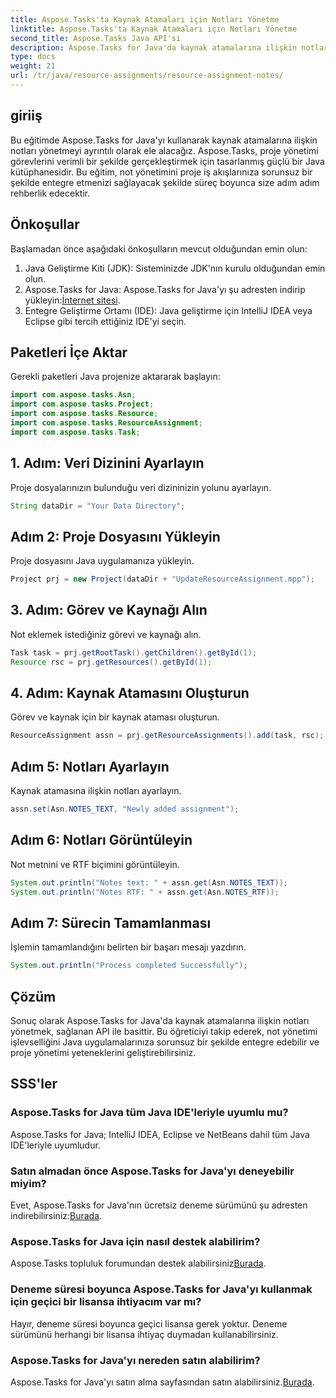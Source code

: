 ```yaml
---
title: Aspose.Tasks'ta Kaynak Atamaları için Notları Yönetme
linktitle: Aspose.Tasks'ta Kaynak Atamaları için Notları Yönetme
second_title: Aspose.Tasks Java API'si
description: Aspose.Tasks for Java'da kaynak atamalarına ilişkin notları nasıl yöneteceğinizi öğrenin. Kusursuz entegrasyon için adım adım eğitim.
type: docs
weight: 21
url: /tr/java/resource-assignments/resource-assignment-notes/
---
```

## giriiş
Bu eğitimde Aspose.Tasks for Java'yı kullanarak kaynak atamalarına ilişkin notları yönetmeyi ayrıntılı olarak ele alacağız. Aspose.Tasks, proje yönetimi görevlerini verimli bir şekilde gerçekleştirmek için tasarlanmış güçlü bir Java kütüphanesidir. Bu eğitim, not yönetimini proje iş akışlarınıza sorunsuz bir şekilde entegre etmenizi sağlayacak şekilde süreç boyunca size adım adım rehberlik edecektir.
## Önkoşullar
Başlamadan önce aşağıdaki önkoşulların mevcut olduğundan emin olun:
1. Java Geliştirme Kiti (JDK): Sisteminizde JDK'nın kurulu olduğundan emin olun.
2.  Aspose.Tasks for Java: Aspose.Tasks for Java'yı şu adresten indirip yükleyin:[İnternet sitesi](https://releases.aspose.com/tasks/java/).
3. Entegre Geliştirme Ortamı (IDE): Java geliştirme için IntelliJ IDEA veya Eclipse gibi tercih ettiğiniz IDE'yi seçin.

## Paketleri İçe Aktar
Gerekli paketleri Java projenize aktararak başlayın:
```java
import com.aspose.tasks.Asn;
import com.aspose.tasks.Project;
import com.aspose.tasks.Resource;
import com.aspose.tasks.ResourceAssignment;
import com.aspose.tasks.Task;
```

## 1. Adım: Veri Dizinini Ayarlayın
Proje dosyalarınızın bulunduğu veri dizininizin yolunu ayarlayın.
```java
String dataDir = "Your Data Directory";
```
## Adım 2: Proje Dosyasını Yükleyin
Proje dosyasını Java uygulamanıza yükleyin.
```java
Project prj = new Project(dataDir + "UpdateResourceAssignment.mpp");
```
## 3. Adım: Görev ve Kaynağı Alın
Not eklemek istediğiniz görevi ve kaynağı alın.
```java
Task task = prj.getRootTask().getChildren().getById(1);
Resource rsc = prj.getResources().getById(1);
```
## 4. Adım: Kaynak Atamasını Oluşturun
Görev ve kaynak için bir kaynak ataması oluşturun.
```java
ResourceAssignment assn = prj.getResourceAssignments().add(task, rsc);
```
## Adım 5: Notları Ayarlayın
Kaynak atamasına ilişkin notları ayarlayın.
```java
assn.set(Asn.NOTES_TEXT, "Newly added assignment");
```
## Adım 6: Notları Görüntüleyin
Not metnini ve RTF biçimini görüntüleyin.
```java
System.out.println("Notes text: " + assn.get(Asn.NOTES_TEXT));
System.out.println("Notes RTF: " + assn.get(Asn.NOTES_RTF));
```
## Adım 7: Sürecin Tamamlanması
İşlemin tamamlandığını belirten bir başarı mesajı yazdırın.
```java
System.out.println("Process completed Successfully");
```

## Çözüm
Sonuç olarak Aspose.Tasks for Java'da kaynak atamalarına ilişkin notları yönetmek, sağlanan API ile basittir. Bu öğreticiyi takip ederek, not yönetimi işlevselliğini Java uygulamalarınıza sorunsuz bir şekilde entegre edebilir ve proje yönetimi yeteneklerini geliştirebilirsiniz.
## SSS'ler
### Aspose.Tasks for Java tüm Java IDE'leriyle uyumlu mu?
Aspose.Tasks for Java; IntelliJ IDEA, Eclipse ve NetBeans dahil tüm Java IDE'leriyle uyumludur.
### Satın almadan önce Aspose.Tasks for Java'yı deneyebilir miyim?
 Evet, Aspose.Tasks for Java'nın ücretsiz deneme sürümünü şu adresten indirebilirsiniz:[Burada](https://releases.aspose.com/).
### Aspose.Tasks for Java için nasıl destek alabilirim?
 Aspose.Tasks topluluk forumundan destek alabilirsiniz[Burada](https://forum.aspose.com/c/tasks/15).
### Deneme süresi boyunca Aspose.Tasks for Java'yı kullanmak için geçici bir lisansa ihtiyacım var mı?
Hayır, deneme süresi boyunca geçici lisansa gerek yoktur. Deneme sürümünü herhangi bir lisansa ihtiyaç duymadan kullanabilirsiniz.
### Aspose.Tasks for Java'yı nereden satın alabilirim?
Aspose.Tasks for Java'yı satın alma sayfasından satın alabilirsiniz.[Burada](https://purchase.aspose.com/buy).